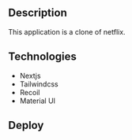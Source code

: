 ## Description

This application is a clone of netflix.

## Technologies

- Nextjs
- Tailwindcss
- Recoil
- Material UI

## Deploy
